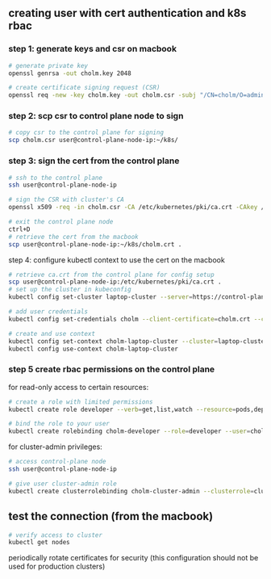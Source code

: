 ## creating user with cert authentication and k8s rbac

### step 1: generate keys and csr on macbook

```bash
# generate private key
openssl genrsa -out cholm.key 2048

# create certificate signing request (CSR)
openssl req -new -key cholm.key -out cholm.csr -subj "/CN=cholm/O=admin"
```

### step 2: scp csr to control plane node to sign

```bash
# copy csr to the control plane for signing
scp cholm.csr user@control-plane-node-ip:~/k8s/
```

### step 3: sign the cert from the control plane

```bash
# ssh to the control plane
ssh user@control-plane-node-ip

# sign the CSR with cluster's CA
openssl x509 -req -in cholm.csr -CA /etc/kubernetes/pki/ca.crt -CAkey /etc/kubernetes/pki/ca.key -CAcreateserial -out cholm.crt -days 365

# exit the control plane node
ctrl+D
# retrieve the cert from the macbook
scp user@control-plane-node-ip:~/k8s/cholm.crt .
```

step 4: configure kubectl context to use the cert on the macbook

```bash
# retrieve ca.crt from the control plane for config setup
scp user@control-plane-node-ip:/etc/kubernetes/pki/ca.crt .
# set up the cluster in kubeconfig
kubectl config set-cluster laptop-cluster --server=https://control-plane-ip:6443 --certificate-authority=ca.crt

# add user credentials
kubectl config set-credentials cholm --client-certificate=cholm.crt --client-key=cholm.key

# create and use context
kubectl config set-context cholm-laptop-cluster --cluster=laptop-cluster --user=cholm
kubectl config use-context cholm-laptop-cluster
```

### step 5 create rbac permissions on the control plane

for read-only access to certain resources:

```bash
# create a role with limited permissions
kubectl create role developer --verb=get,list,watch --resource=pods,deployments,services

# bind the role to your user
kubectl create rolebinding cholm-developer --role=developer --user=cholm
```

for cluster-admin privileges:

```bash
# access control-plane node
ssh user@control-plane-node-ip

# give user cluster-admin role
kubectl create clusterrolebinding cholm-cluster-admin --clusterrole=cluster-admin --user=cholm
```

## test the connection (from the macbook)

```bash
# verify access to cluster
kubectl get nodes
```

periodically rotate certificates for security (this configuration should not be used for production clusters)